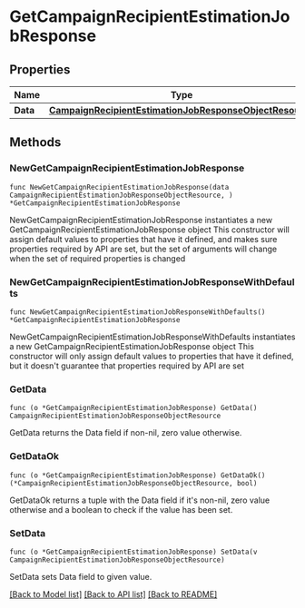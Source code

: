# GetCampaignRecipientEstimationJobResponse

## Properties

Name | Type | Description | Notes
------------ | ------------- | ------------- | -------------
**Data** | [**CampaignRecipientEstimationJobResponseObjectResource**](CampaignRecipientEstimationJobResponseObjectResource.md) |  | 

## Methods

### NewGetCampaignRecipientEstimationJobResponse

`func NewGetCampaignRecipientEstimationJobResponse(data CampaignRecipientEstimationJobResponseObjectResource, ) *GetCampaignRecipientEstimationJobResponse`

NewGetCampaignRecipientEstimationJobResponse instantiates a new GetCampaignRecipientEstimationJobResponse object
This constructor will assign default values to properties that have it defined,
and makes sure properties required by API are set, but the set of arguments
will change when the set of required properties is changed

### NewGetCampaignRecipientEstimationJobResponseWithDefaults

`func NewGetCampaignRecipientEstimationJobResponseWithDefaults() *GetCampaignRecipientEstimationJobResponse`

NewGetCampaignRecipientEstimationJobResponseWithDefaults instantiates a new GetCampaignRecipientEstimationJobResponse object
This constructor will only assign default values to properties that have it defined,
but it doesn't guarantee that properties required by API are set

### GetData

`func (o *GetCampaignRecipientEstimationJobResponse) GetData() CampaignRecipientEstimationJobResponseObjectResource`

GetData returns the Data field if non-nil, zero value otherwise.

### GetDataOk

`func (o *GetCampaignRecipientEstimationJobResponse) GetDataOk() (*CampaignRecipientEstimationJobResponseObjectResource, bool)`

GetDataOk returns a tuple with the Data field if it's non-nil, zero value otherwise
and a boolean to check if the value has been set.

### SetData

`func (o *GetCampaignRecipientEstimationJobResponse) SetData(v CampaignRecipientEstimationJobResponseObjectResource)`

SetData sets Data field to given value.



[[Back to Model list]](../README.md#documentation-for-models) [[Back to API list]](../README.md#documentation-for-api-endpoints) [[Back to README]](../README.md)


